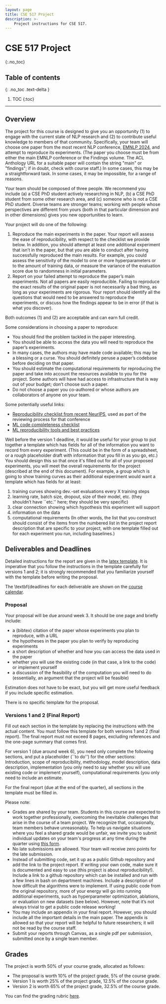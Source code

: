 ```yaml
---
layout: page
title: CSE 517 Project
description: >-
    Project instructions for CSE 517.
---
```


# CSE 517 Project
{:.no_toc}

## Table of contents
{: .no_toc .text-delta }

1. TOC
{:toc}

---

## Overview

The project for this course is designed to give you an opportunity (1) to engage with the current state of NLP research and (2) to contribute useful knowledge to members of that community.  Specifically, your team will choose one paper from the most recent NLP conference, [EMNLP 2024](https://aclanthology.org/events/emnlp-2024/#2024emnlp-main), and attempt to reproduce its experiments. (The paper you choose must be from either the  main EMNLP conference or the Findings volume.  The ACL Anthology URL for a suitable paper  will contain the string "main" or "findings"; if in doubt, check with course staff.)   In some cases, this may be a straightforward task.  In some cases, it may be impossible, for  a range of reasons.

Your team should be composed of three people.  We recommend you include (a) a CSE PhD student actively researching in NLP, (b) a CSE PhD student from some other research area, and (c) someone who is not a CSE PhD student.  Diverse teams are stronger teams; working with people whose perspectives are different from yours (both in that particular dimension and in other dimensions) gives you new  opportunities to learn.

Your project will do one of the following:
1. Reproduce the main experiments in the paper.  Your report will assess the ease of reproducibility, with respect to the checklist we provide below.  In addition, you should attempt at least one additional experiment that isn’t in the paper, but that you are able to conduct after having successfully reproduced the main results.  For example, you could assess the sensitivity of the model to one or more hyperparameters or to the amount of training data, or measure the variance of the evaluation score due to randomness in initial parameters.
1. Report on your failed attempt to reproduce the paper’s main experiments.  Not all papers are easily reproducible. Failing to reproduce the exact results of the original paper is not necessarily a bad thing, as long as your experiments are rigorous. Your report should identify all the questions that would need to be answered to reproduce the experiments, or discuss how the findings appear to be in error (if that is what you discover).

Both outcomes (1) and (2) are acceptable and can earn full credit.

Some considerations in choosing a paper to reproduce:
- You should find the problem tackled in the paper interesting.
- You should be able to access the data you will need to reproduce the paper’s experiments.
- In many cases, the authors may have made code available; this may be a blessing or a curse.  You should definitely peruse a paper’s codebase before deciding on that paper.
- You should estimate the computational requirements for reproducing the paper and take into account the resources available to you for the project. Some authors will have had access to infrastructure that is way out of your budget; don’t choose such a paper.
- Do not choose a paper you co-authored or whose authors are collaborators of anyone on your team.

Some potentially useful links:
- [Reproducibility checklist from recent NeurIPS](https://neurips.cc/Conferences/2021/PaperInformation/PaperChecklist), used as part of the reviewing process for that conference
- [ML code completeness checklist](https://github.com/paperswithcode/releasing-research-code)
- [ML reproducibility tools and best practices](https://www.cs.mcgill.ca/~ksinha4/practices_for_reproducibility/)

Well before the version 1 deadline, it would be useful for your group to put together a template which has fields for all of the information you want to record from every experiment. (This could be in the form of a spreadsheet, or a rough placeholder draft with information that you fill in as you go, etc.) You should design this so that once it's filled out for all of your proposed experiments, you will meet the overall requirements for the project (described at the end of this document). For example, a group which is going to show training curves as their additional experiment would want a template which has fields for at least:
1. training curves showing dev.-set evaluations every X training steps
1. learning rate, batch size, dropout, size of their model, etc. (they shouldn’t have ``etc.'' here; they should be very specific)
1. clear connection showing which hypothesis this experiment will support
1. information on the data
1. computational requirements
(In other words, the list that you construct should consist of the items from the numbered list in the project report description that are specific to your project, with one template filled out for each experiment you run, including baselines.)

## Deliverables and Deadlines

Detailed instructions for the report are given in the [latex template](https://nasmith.github.io/NLP-winter22/assets/templates/project-517.tgz).   It is imperative that you follow the instructions in the template carefully for versions 1 and 2; it is strongly recommended that you familiarize yourself with the template before writing the proposal. 

The \textbf{deadlines for each deliverable are shown on the [course calendar](calendar.md).

### Proposal

Your proposal will be due around week 3.  It should be one page and briefly include:
- a (bibtex) citation of the paper whose experiments you plan to reproduce, with a URL
- the hypotheses in the paper you plan to verify by reproducing experiments
- a short description of whether and how you can access the data used in the paper
- whether you will use the existing code (in that case, a link to the code) or implement yourself
- a discussion of the feasibility of the computation you will need to do (essentially, an argument that the project will be feasible)

Estimation does not have to be exact, but you will get more useful feedback if you include specific estimation.

There is no specific template for the proposal.

### Versions 1 and 2 (Final Report)

Fill out each section in the template by replacing the instructions with the actual content. You must follow this template for both versions  1 and 2 (final report). The final report must not exceed 8 pages, excluding references and the one-page summary that comes first.

For  version 1 (due around week 6), you need only complete the following sections, and put a placeholder (``to do'') for the other sections: Introduction, scope of reproducibility, methodology, model description, data description, implementation (you only need to say whether you will use existing code or implement yourself),  computational requirements (you only need to include an estimate.

For the final report (due at the end of the quarter), all sections in the template must be filled in.

Please note:
- Grades are shared by your team. Students in this course are expected to work together professionally, overcoming the inevitable challenges that arise in the course of a team project.  We recognize that, occasionally, team members behave unreasonably.  To help us navigate situations where you feel a shared grade would be unfair, we invite you to submit individual updates on your team's progress at any time during the quarter using [this form](https://forms.gle/XMzbD9tkhZ5qEcvS8).
- No late submissions are allowed. Your team will receive zero points for the late submission.
- Instead of submitting code, set it up as a public Github repository and add the link to the project report.  If writing your own code, make sure it is documented and easy to use (this project is about reproducibility!). Include a link to a github repository which can be installed and run with a few lines in bash on department machines. Include a description of how difficult the algorithms were to implement.  If using public code from the original repository, more of your energy will go into running additional experiments, such as hyperparameter optimization, ablations, or evaluation on new datasets (see below).  However, note that it’s not always trivial to get a public code release working!
- You may include an appendix in your final report. However, you should include all the important details in the main paper. The appendix is allowed so that your report will be helpful to future researchers; it will not be read by the course staff.
- Submit your reports through Canvas, as a single pdf per submission, submitted once by a single team member.

## Grades

The project is worth 50% of your course grade, allocated as follows:
- The proposal is worth 10% of the project grade, 5% of the course grade.
- Version 1 is worth 25% of the project grade, 12.5% of the course grade.
- Version 2 is worth 65% of the project grade, 32.5% of the course grade.

You can find the grading rubric [here](project-517-rubric.md).
